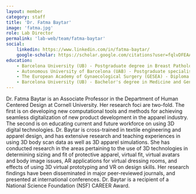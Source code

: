 ```yaml
---
layout: member
category: staff
title: 'Dr. Fatma Baytar'
image: 'fatma.jpg'
role: Lab Director
permalink: 'lab-web/team/fatma-baytar'
social:
    linkedin: https://www.linkedin.com/in/fatma-baytar/
    google-scholar: https://scholar.google.com/citations?user=fqlvDFEAAAAJ&hl=en
education:
    - Barcelona University (UB) - Postgraduate degree in Breast Pathology
    - Autonomous University of Barcelona (UAB) - Postgraduate specialisation in Gynaecology
    - The European Academy of Gynaecological Surgery (GESEA) - Diploma in Endoscopy
    - Barcelona University (UB) - Bachelor's degree in Medicine and General Surgery
---
```


Dr. Fatma Baytar is an Associate Professor in the Department of Human Centered Design at Cornell University. Her research foci are two-fold. The first is on developing new computational tools and methods for achieving seamless digitalization of new product development in the apparel industry. The second is on educating current and future workforce on using 3D digital technologies. Dr. Baytar is cross-trained in textile engineering and apparel design, and has extensive research and teaching experiences in using 3D body scan data as well as 3D apparel simulations. She has conducted research in the areas pertaining to the use of 3D technologies in determining sizing and fit of protective apparel, virtual fit, virtual avatars and body image issues, AR applications for virtual dressing rooms, and effects of using 3D virtual prototyping and VR on design skills. Her research findings have been disseminated in major peer-reviewed journals, and presented at international conferences. Dr. Baytar is a recipient of a National Science Foundation (NSF) CAREER Award.
